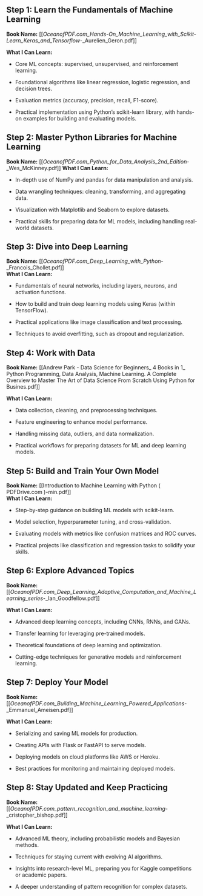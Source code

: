
## Step 1: Learn the Fundamentals of Machine Learning

**Book Name:** [[_OceanofPDF.com_Hands-On_Machine_Learning_with_Scikit-Learn_Keras_and_Tensorflow_-_Aurelien_Geron.pdf]]

**What I Can Learn:**

- Core ML concepts: supervised, unsupervised, and reinforcement learning.
    
- Foundational algorithms like linear regression, logistic regression, and decision trees.
    
- Evaluation metrics (accuracy, precision, recall, F1-score).
    
- Practical implementation using Python’s scikit-learn library, with hands-on examples for building and evaluating models.


## Step 2: Master Python Libraries for Machine Learning

**Book Name:** [[_OceanofPDF.com_Python_for_Data_Analysis_2nd_Edition_-_Wes_McKinney.pdf]] 
**What I Can Learn:**

- In-depth use of NumPy and pandas for data manipulation and analysis.
    
- Data wrangling techniques: cleaning, transforming, and aggregating data.
    
- Visualization with Matplotlib and Seaborn to explore datasets.
    
- Practical skills for preparing data for ML models, including handling real-world datasets.


## Step 3: Dive into Deep Learning

**Book Name:** [[_OceanofPDF.com_Deep_Learning_with_Python_-_Francois_Chollet.pdf]]  
**What I Can Learn:**

- Fundamentals of neural networks, including layers, neurons, and activation functions.
    
- How to build and train deep learning models using Keras (within TensorFlow).
    
- Practical applications like image classification and text processing.
    
- Techniques to avoid overfitting, such as dropout and regularization.



## Step 4: Work with Data

**Book Name:** [[Andrew Park - Data Science for Beginners_ 4 Books in 1_ Python Programming, Data Analysis, Machine Learning. A Complete Overview to Master The Art of Data Science From Scratch Using Python for Busines.pdf]] 

**What I Can Learn:**

- Data collection, cleaning, and preprocessing techniques.
    
- Feature engineering to enhance model performance.
    
- Handling missing data, outliers, and data normalization.
    
- Practical workflows for preparing datasets for ML and deep learning models.


## Step 5: Build and Train Your Own Model

**Book Name:** [[Introduction to Machine Learning with Python ( PDFDrive.com )-min.pdf]]  
**What I Can Learn:**

- Step-by-step guidance on building ML models with scikit-learn.
    
- Model selection, hyperparameter tuning, and cross-validation.
    
- Evaluating models with metrics like confusion matrices and ROC curves.
    
- Practical projects like classification and regression tasks to solidify your skills.


## Step 6: Explore Advanced Topics

**Book Name:**[[_OceanofPDF.com_Deep_Learning_Adaptive_Computation_and_Machine_Learning_series_-_Ian_Goodfellow.pdf]]

**What I Can Learn:**

- Advanced deep learning concepts, including CNNs, RNNs, and GANs.
    
- Transfer learning for leveraging pre-trained models.
    
- Theoretical foundations of deep learning and optimization.
    
- Cutting-edge techniques for generative models and reinforcement learning.


## Step 7: Deploy Your Model

**Book Name:** [[_OceanofPDF.com_Building_Machine_Learning_Powered_Applications_-_Emmanuel_Ameisen.pdf]]

**What I Can Learn:**

- Serializing and saving ML models for production.
    
- Creating APIs with Flask or FastAPI to serve models.
    
- Deploying models on cloud platforms like AWS or Heroku.
    
- Best practices for monitoring and maintaining deployed models.


## Step 8: Stay Updated and Keep Practicing

**Book Name:** [[_OceanofPDF.com_pattern_recognition_and_machine_learning_-_cristopher_bishop.pdf]]

**What I Can Learn:**

- Advanced ML theory, including probabilistic models and Bayesian methods.
    
- Techniques for staying current with evolving AI algorithms.
    
- Insights into research-level ML, preparing you for Kaggle competitions or academic papers.
    
- A deeper understanding of pattern recognition for complex datasets.